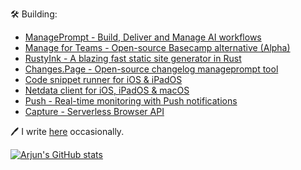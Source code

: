 🛠️ Building:
  - [ManagePrompt - Build, Deliver and Manage AI workflows](https://manageprompt.com)
  - [Manage for Teams - Open-source Basecamp alternative (Alpha)](http://managee.xyz)
  - [RustyInk - A blazing fast static site generator in Rust](https://github.com/arjunkomath/RustyInk)
  - [Changes.Page - Open-source changelog manageprompt tool](https://changes.page)
  - [Code snippet runner for iOS & iPadOS](https://code.techulus.com)
  - [Netdata client for iOS, iPadOS & macOS](https://github.com/arjunkomath/netdata-ios)
  - [Push - Real-time monitoring with Push notifications](https://push.techulus.com)
  - [Capture - Serverless Browser API](https://capture.techulus.in)

🖊️ I write [here](https://techulus.xyz) occasionally.

[![Arjun's GitHub stats](https://github-readme-stats.vercel.app/api?username=arjunkomath&show_icons=true&theme=transparent)](https://github.com/anuraghazra/github-readme-stats)
